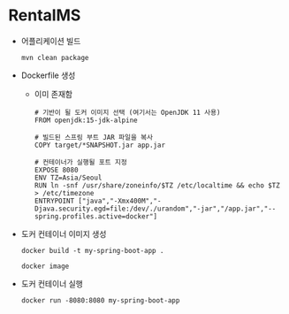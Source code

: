 # RentalMS
- 어플리케이션 빌드
  
  `mvn clean package`
  
- Dockerfile 생성
  - 이미 존재함
    ```
    # 기반이 될 도커 이미지 선택 (여기서는 OpenJDK 11 사용)
    FROM openjdk:15-jdk-alpine
    
    # 빌드된 스프링 부트 JAR 파일을 복사
    COPY target/*SNAPSHOT.jar app.jar
    
    # 컨테이너가 실행될 포트 지정
    EXPOSE 8080
    ENV TZ=Asia/Seoul
    RUN ln -snf /usr/share/zoneinfo/$TZ /etc/localtime && echo $TZ > /etc/timezone
    ENTRYPOINT ["java","-Xmx400M","-Djava.security.egd=file:/dev/./urandom","-jar","/app.jar","--spring.profiles.active=docker"]
    ```

- 도커 컨테이너 이미지 생성

  `docker build -t my-spring-boot-app .`

  `docker image`

- 도커 컨테이너 실행

  `docker run -8080:8080 my-spring-boot-app` 

